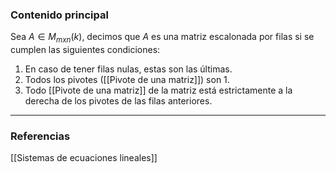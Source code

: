 ### Contenido principal

Sea $A \in M_{mxn} (k)$, decimos que $A$ es una matriz escalonada por filas si se cumplen las siguientes condiciones:
1. En caso de tener filas nulas, estas son las últimas.
2. Todos los pivotes ([[Pivote de una matriz]]) son 1.
3. Todo [[Pivote de una matriz]] de la matriz está estrictamente a la derecha de los pivotes de las filas anteriores.


--- 
### Referencias
[[Sistemas de ecuaciones lineales]]